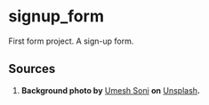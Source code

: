 # signup_form
First form project. A sign-up form.

## Sources
1. **Background photo by** [Umesh Soni](https://unsplash.com/@umeshsonii?utm_source=unsplash&utm_medium=referral&utm_content=creditCopyText) **on** [Unsplash](https://unsplash.com/photos/qRGp_IaOlqQ?utm_source=unsplash&utm_medium=referral&utm_content=creditCopyText)**.**
    
  
  
